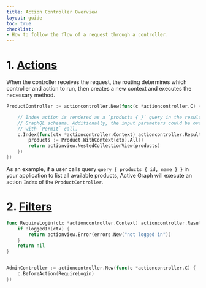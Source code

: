 ```yaml
---
title: Action Controller Overview
layout: guide
toc: true
checklist:
- How to follow the flow of a request through a controller.
---
```


# 1. [Actions](#1-actions)

When the controller receives the request, the routing determines which controller
and action to run, then creates a new context and executes the necessary method.

```go
ProductController := actioncontroller.New(func(c *actioncontroller.C) {

    // Index action is rendered as a `products { }` query in the resulting
    // GraphQL scheama. Additionally, the input parameters could be overridden
    // with `Permit` call.
    c.Index(func(ctx *actioncontroller.Context) actioncontroller.Result {
        products := Product.WithContext(ctx).All()
        return actionview.NestedCollectionView(products)
    })
})
```

As an example, if a user calls query `query { products { id, name } }` in your
application to list all available products, Active Graph will execute an action
`Index` of the `ProductController`.


# 2. [Filters](#2-filters)

```go
func RequireLogin(ctx *actioncontroller.Context) actioncontroller.Result {
    if !loggedIn(ctx) {
        return actionview.Error(errors.New("not logged in"))
    }
    return nil
}


AdminController := actioncontroller.New(func(c *actioncontroller.C) {
    c.BeforeAction(RequireLogin)
})
```
